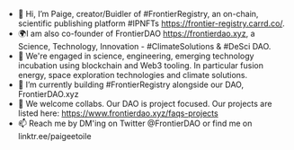 - 👋 Hi, I’m Paige, creator/Buidler of #FrontierRegistry, an on-chain, scientific publishing platform #IPNFTs  https://frontier-registry.carrd.co/. 
- 🌍I am also co-founder of FrontierDAO  https://frontierdao.xyz, a Science, Technology, Innovation - #ClimateSolutions & #DeSci DAO.
- 👀 We're engaged in science, engineering, emerging technology incubation using blockchain and Web3 tooling. In particular fusion energy, space exploration technologies and climate solutions.
- 🌱 I’m currently building #FrontierRegistry alongside our DAO, FrontierDAO.xyz
- 💞️ We welcome collabs. Our DAO is project focused.  Our projects are listed here: https://www.frontierdao.xyz/faqs-projects
- 📫 Reach me by DM'ing on Twitter @FrontierDAO or find me on linktr.ee/paigeetoile

<!---
PaigeDAO/PaigeDAO is a ✨ special ✨ repository because its `README.md` (this file) appears on your GitHub profile.
You can click the Preview link to take a look at your changes.
--->
